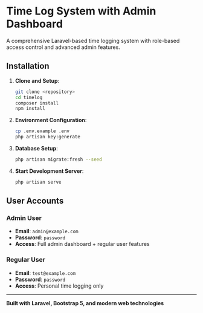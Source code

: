 # Time Log System with Admin Dashboard

A comprehensive Laravel-based time logging system with role-based access control and advanced admin features.

##  Installation

1. **Clone and Setup**:
   ```bash
   git clone <repository>
   cd timelog
   composer install
   npm install
   ```

2. **Environment Configuration**:
   ```bash
   cp .env.example .env
   php artisan key:generate
   ```

3. **Database Setup**:
   ```bash
   php artisan migrate:fresh --seed
   ```

4. **Start Development Server**:
   ```bash
   php artisan serve
   ```

## User Accounts

### Admin User
- **Email**: `admin@example.com`
- **Password**: `password`
- **Access**: Full admin dashboard + regular user features

### Regular User
- **Email**: `test@example.com`
- **Password**: `password`
- **Access**: Personal time logging only

---

**Built with Laravel, Bootstrap 5, and modern web technologies**
